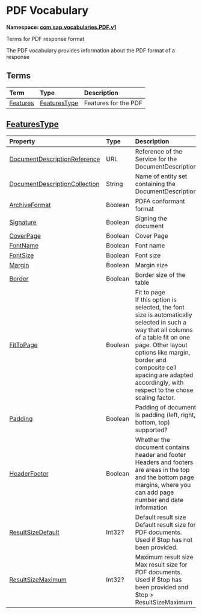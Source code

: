 # PDF Vocabulary
**Namespace: [com.sap.vocabularies.PDF.v1](PDF.xml)**

Terms for PDF response format

The PDF vocabulary provides information about the PDF format of a response


## Terms

Term|Type|Description
:---|:---|:----------
[Features](./PDF.xml#L38:~:text=<Term%20Name="-,Features,-")|[FeaturesType](#FeaturesType)|<a name="Features"></a>Features for the PDF

<a name="FeaturesType"></a>
## [FeaturesType](./PDF.xml#L42:~:text=<ComplexType%20Name="-,FeaturesType,-")


Property|Type|Description
:-------|:---|:----------
[DocumentDescriptionReference](./PDF.xml#L43:~:text=<ComplexType%20Name="-,FeaturesType,-")|URL|Reference of the Service for the DocumentDescription
[DocumentDescriptionCollection](./PDF.xml#L47:~:text=<ComplexType%20Name="-,FeaturesType,-")|String|Name of entity set containing the DocumentDescription
[ArchiveFormat](./PDF.xml#L50:~:text=<ComplexType%20Name="-,FeaturesType,-")|Boolean|PDFA conformant format
[Signature](./PDF.xml#L53:~:text=<ComplexType%20Name="-,FeaturesType,-")|Boolean|Signing the document
[CoverPage](./PDF.xml#L56:~:text=<ComplexType%20Name="-,FeaturesType,-")|Boolean|Cover Page
[FontName](./PDF.xml#L59:~:text=<ComplexType%20Name="-,FeaturesType,-")|Boolean|Font name
[FontSize](./PDF.xml#L62:~:text=<ComplexType%20Name="-,FeaturesType,-")|Boolean|Font size
[Margin](./PDF.xml#L65:~:text=<ComplexType%20Name="-,FeaturesType,-")|Boolean|Margin size
[Border](./PDF.xml#L68:~:text=<ComplexType%20Name="-,FeaturesType,-")|Boolean|Border size of the table
[FitToPage](./PDF.xml#L71:~:text=<ComplexType%20Name="-,FeaturesType,-")|Boolean|Fit to page<br>If this option is selected, the font size is automatically selected in such a way that all columns of a table fit on one page. Other layout options like margin, border and composite cell spacing are adapted accordingly, with respect to the chose scaling factor.
[Padding](./PDF.xml#L77:~:text=<ComplexType%20Name="-,FeaturesType,-")|Boolean|Padding of document<br>Is padding (left, right, bottom, top) supported?
[HeaderFooter](./PDF.xml#L83:~:text=<ComplexType%20Name="-,FeaturesType,-")|Boolean|Whether the document contains header and footer<br>Headers and footers are areas in the top and the bottom page margins, where you can add page number and date information
[ResultSizeDefault](./PDF.xml#L89:~:text=<ComplexType%20Name="-,FeaturesType,-")|Int32?|Default result size<br>Default result size for PDF documents. Used if $top has not been provided.
[ResultSizeMaximum](./PDF.xml#L95:~:text=<ComplexType%20Name="-,FeaturesType,-")|Int32?|Maximum result size<br>Max result size for PDF documents. Used if $top has been provided and $top > ResultSizeMaximum
